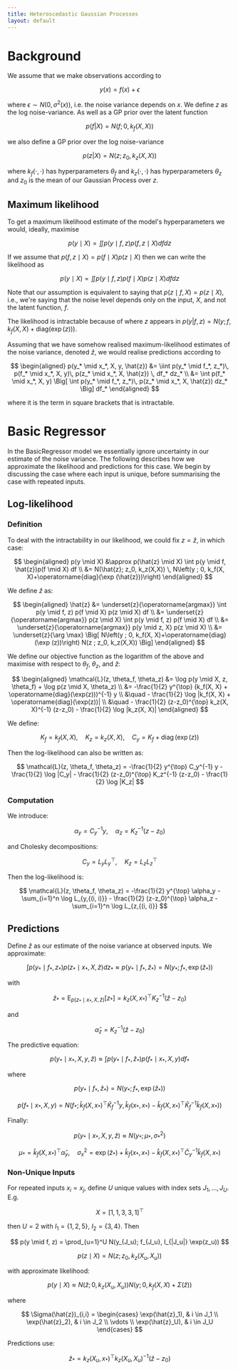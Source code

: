```yaml
---
title: Heteroscedastic Gaussian Processes
layout: default
---
```


# Background

We assume that we make observations according to

$$
y(x) = f(x) + \epsilon
$$

where $\epsilon \sim N(0, \sigma^2(x))$, i.e. the noise variance depends on $x$. We define $z$ as the log noise-variance. As well as a GP prior over the latent function

$$
p(f|X) = N(f; 0, k_f(X,X))
$$

we also define a GP prior over the log noise-variance

$$
p(z|X) = N(z; z_0, k_z(X, X))
$$

where $k_f(\cdot, \cdot)$ has hyperparameters $\theta_f$ and $k_z(\cdot, \cdot)$ has hyperparameters $\theta_z$ and $z_0$ is the mean of our Gaussian Process over $z$.

## Maximum likelihood

To get a maximum likelihood estimate of the model's hyperparameters we would, ideally, maximise

$$
p(y \mid X)=\iint p(y \mid f, z) p(f, z \mid X) d f d z
$$

If we assume that $p(f, z \mid X)=p(f \mid X) p(z \mid X)$ then we can write the likelihood as

$$
p(y \mid X)=\iint p(y \mid f, z) p(f \mid X)p(z \mid X) d f d z
$$

Note that our assumption is equivalent to saying that $p(z \mid f, X)=p(z \mid X)$, i.e., we're saying that the noise level depends only on the input, $X$, and not the latent function, $f$.

The likelihood is intractable because of where $z$ appears in $p(y|f,z)=N(y;f,k_f(X,X)+\text{diag}(\exp(z)))$.

Assuming that we have somehow realised maximum-likelihood estimates of the noise variance, denoted $\hat{z}$, we would realise predictions according to

$$
\begin{aligned}
p(y_* \mid x_*, X, y, \hat{z}) 
&= \iint p(y_* \mid f_*, z_*)\, p(f_* \mid x_*, X, y)\, p(z_* \mid x_*, X, \hat{z}) \, df_* dz_* \\
&= \int p(f_* \mid x_*, X, y) \Big[ \int p(y_* \mid f_*, z_*)\, p(z_* \mid x_*, X, \hat{z}) dz_* \Big] df_*
\end{aligned}
$$

where it is the term in square brackets that is intractable.

# Basic Regressor

In the BasicRegressor model we essentially ignore uncertainty in our estimate of the noise variance. The following describes how we approximate the likelihood and predictions for this case. We begin by discussing the case where each input is unique, before summarising the case with repeated inputs.

## Log-likelihood

### Definition

To deal with the intractability in our likelihood, we could fix $z=\hat{z}$, in which case:

$$
\begin{aligned}
p(y \mid X) &\approx p(\hat{z} \mid X) \int p(y \mid f, \hat{z})p(f \mid X) df \\
&= N(\hat{z}; z_0, k_z(X,X)) \, N\left(y ; 0, k_f(X, X)+\operatorname{diag}(\exp (\hat{z}))\right)
\end{aligned}
$$

We define $\hat{z}$ as:

$$
\begin{aligned}
\hat{z} &= \underset{z}{\operatorname{argmax}} \int p(y \mid f, z) p(f \mid X) p(z \mid X) df \\
&= \underset{z}{\operatorname{argmax}} p(z \mid X) \int p(y \mid f, z) p(f \mid X) df \\
&= \underset{z}{\operatorname{argmax}} p(y \mid z, X) p(z \mid X) \\
&= \underset{z}{\arg \max} \Big[ N\left(y ; 0, k_f(X, X)+\operatorname{diag}(\exp (z))\right) N(z ; z_0, k_z(X,X)) \Big]
\end{aligned}
$$

We define our objective function as the logarithm of the above and maximise with respect to $\theta_f$, $\theta_z$, and $\hat{z}$:

$$
\begin{aligned}
\mathcal{L}(z, \theta_f, \theta_z) &= \log p(y \mid X, z, \theta_f) + \log p(z \mid X, \theta_z) \\
&= -\frac{1}{2} y^{\top} (k_f(X, X) + \operatorname{diag}(\exp(z)))^{-1} y \\
&\quad - \frac{1}{2} \log |k_f(X, X) + \operatorname{diag}(\exp(z))| \\
&\quad - \frac{1}{2} (z-z_0)^{\top} k_z(X, X)^{-1} (z-z_0) - \frac{1}{2} \log |k_z(X, X)|
\end{aligned}
$$

We define:

$$
K_f = k_f(X,X), \quad K_z = k_z(X,X), \quad C_y = K_f + \operatorname{diag}(\exp(z))
$$

Then the log-likelihood can also be written as:

$$
\mathcal{L}(z, \theta_f, \theta_z) = -\frac{1}{2} y^{\top} C_y^{-1} y - \frac{1}{2} \log |C_y| - \frac{1}{2} (z-z_0)^{\top} K_z^{-1} (z-z_0) - \frac{1}{2} \log |K_z|
$$

### Computation

We introduce:

$$
\alpha_y = C_y^{-1} y, \quad \alpha_z = K_z^{-1} (z-z_0)
$$

and Cholesky decompositions:

$$
C_y = L_y L_y^{\top}, \quad K_z = L_z L_z^{\top}
$$

Then the log-likelihood is:

$$
\mathcal{L}(z, \theta_f, \theta_z) = -\frac{1}{2} y^{\top} \alpha_y - \sum_{i=1}^n \log L_{y,{(i, i)}} - \frac{1}{2} (z-z_0)^{\top} \alpha_z - \sum_{i=1}^n \log L_{z,{(i, i)}}
$$

## Predictions

Define $\hat{z}$ as our estimate of the noise variance at observed inputs. We approximate:

$$
\int p(y_* \mid f_*, z_*) p(z_* \mid x_*, X, \hat{z}) dz_* \approx p(y_* \mid f_*, \hat{z}_*) = N(y_*; f_*, \exp(\hat{z}_*))
$$

with

$$
\hat{z}_* = \text{E}_{p(z_* \mid x_*, X, \hat{z})}[z_*] = k_z(X, x_*)^\top K_z^{-1} (\hat{z} - z_0)
$$

and

$$
\hat{\alpha}_z = K_z^{-1} (\hat{z} - z_0)
$$

The predictive equation:

$$
p(y_* \mid x_*, X, y, \hat{z}) \approx \int p(y_* \mid f_*, \hat{z}_*) p(f_* \mid x_*, X, y) df_*
$$

where

$$
p(y_* \mid f_*, \hat{z}_*) = N(y_*; f_*, \exp(\hat{z}_*))
$$

$$
p(f_* \mid x_*, X, y) = N(f_*; \hat{k}_f(X, x_*)^\top \hat{K}_f^{-1} y, \hat{k}_f(x_*, x_*) - \hat{k}_f(X, x_*)^\top \hat{K}_f^{-1} \hat{k}_f(X, x_*))
$$

Finally:

$$
p(y_* \mid x_*, X, y, \hat{z}) \approx N(y_*; \mu_*, \sigma_*^2)
$$

$$
\mu_* = \hat{k}_f(X, x_*)^\top \hat{\alpha}_y, \quad
\sigma_x^2 = \exp(\hat{z}_*) + \hat{k}_f(x_*, x_*) - \hat{k}_f(X, x_*)^\top \hat{C}_y^{-1} \hat{k}_f(X, x_*)
$$

### Non-Unique Inputs

For repeated inputs $x_i = x_j$, define $U$ unique values with index sets $J_1, ..., J_U$. E.g.

$$
X = [1, 1, 3, 3, 1]^\top
$$

then $U=2$ with $I_1=\{1,2,5\}$, $I_2=\{3,4\}$. Then

$$
p(y \mid f, z) = \prod_{u=1}^U N(y_{J_u}; f_{J_u}, I_{|J_u|} \exp(z_u))
$$

$$
p(z \mid X) = N(z; z_0, k_z(X_u, X_u))
$$

with approximate likelihood:

$$
p(y \mid X) \approx N(\hat{z}; 0, k_z(X_u, X_u)) N(y; 0, k_f(X, X) + \Sigma(\hat{z}))
$$

where

$$
\Sigma(\hat{z})_{i,i} =
\begin{cases}
\exp(\hat{z}_1), & i \in J_1 \\
\exp(\hat{z}_2), & i \in J_2 \\
\vdots \\
\exp(\hat{z}_U), & i \in J_U
\end{cases}
$$

Predictions use:

$$
\hat{z}_* = k_z(X_u, x_*)^\top k_z(X_u, X_u)^{-1} (\hat{z} - z_0)
$$

